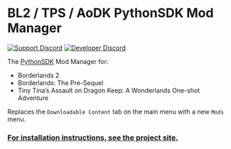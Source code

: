 # BL2 / TPS / AoDK PythonSDK Mod Manager
[![Support Discord](https://img.shields.io/static/v1?label=&message=Support%20Discord&logo=discord&color=424)](https://discord.gg/bXeqV8Ef9R)
[![Developer Discord](https://img.shields.io/static/v1?label=&message=Developer%20Discord&logo=discord&color=222)](https://discord.gg/VJXtHvh)

The [PythonSDK](https://github.com/bl-sdk/PythonSDK) Mod Manager for:
- Borderlands 2
- Borderlands: The Pre-Sequel
- Tiny Tina’s Assault on Dragon Keep: A Wonderlands One-shot Adventure

Replaces the `Downloadable Content` tab on the main menu with a new `Mods` menu.

### [For installation instructions, see the project site.](https://bl-sdk.github.io/)
